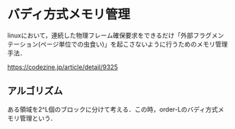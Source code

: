 # バディ方式メモリ管理

linuxにおいて，連続した物理フレーム確保要求をできるだけ「外部フラグメンテーション(ページ単位での虫食い)」を起こさないように行うためのメモリ管理手法．

<https://codezine.jp/article/detail/9325>

## アルゴリズム
ある領域を2^L個のブロックに分けて考える．この時，order-Lのバディ方式メモリ管理という．
